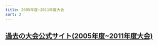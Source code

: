 ```yaml
---
title: 2005年度~2011年度大会
sort: 2
---
```


## [過去の大会公式サイト(2005年度~2011年度大会)](http://hrpcontest.web.fc2.com/index.html)